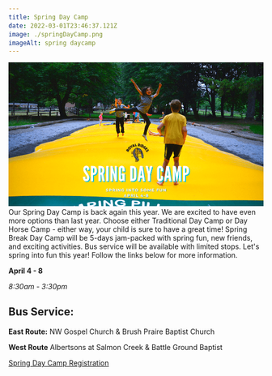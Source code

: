```yaml
---
title: Spring Day Camp
date: 2022-03-01T23:46:37.121Z
image: ./springDayCamp.png
imageAlt: spring daycamp
---
```


![springDayCamp](springDayCamp.png)
Our Spring Day Camp is back again this year. We are excited to have even more options than last year. Choose either Traditional Day Camp or Day Horse Camp - either way, your child is sure to have a great time! Spring Break Day Camp will be 5-days jam-packed with spring fun, new friends, and exciting activities. Bus service will be available with limited stops. Let's spring into fun this year! Follow the links below for more information.

**April 4 - 8**

_8:30am - 3:30pm_

## Bus Service:

**East Route:**
NW Gospel Church & Brush Praire Baptist Church

**West Route**
Albertsons at Salmon Creek & Battle Ground Baptist

<div className="text-center mt-4 text-green-200 hover:text-indigo-400 hover:underline font-cursive text-2xl">
  <a href="https://www.ultracamp.com/info/upcomingSessions.aspx?idCamp=1145&campCode=151&lnkCategory=Spring+Break+Camp">
    Spring Day Camp Registration
  </a>
</div>
